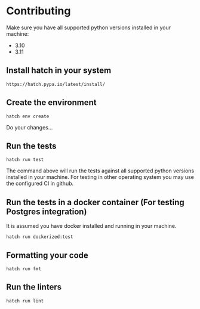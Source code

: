 # Contributing

Make sure you have all supported python versions installed in your machine:

* 3.10
* 3.11

## Install hatch in your system

```https://hatch.pypa.io/latest/install/```

## Create the environment

```console
hatch env create
```

Do your changes...

## Run the tests

```console
hatch run test
```

The command above will run the tests against all supported python versions
installed in your machine. For testing in other operating system you may use the
configured CI in github. 

## Run the tests in a docker container (For testing Postgres integration)

It is assumed you have docker installed and running in your machine.
```console
hatch run dockerized:test
```

## Formatting your code
    
```console
hatch run fmt
```

## Run the linters

```console
hatch run lint
```
